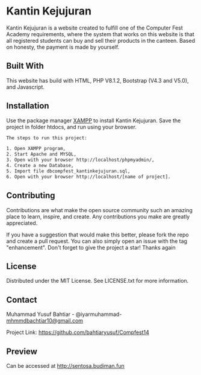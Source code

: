 # Kantin Kejujuran

Kantin Kejujuran is a website created to fulfill one of the Computer Fest Academy requirements, where the system that works on this website is that all registered students can buy and sell their products in the canteen. Based on honesty, the payment is made by yourself.

## Built With

This website has build with HTML, PHP V8.1.2, Bootstrap (V4.3 and V5.0), and Javascript.

## Installation

Use the package manager [XAMPP](https://www.apachefriends.org/) to install Kantin Kejujuran. Save the project in folder htdocs, and run using your browser.

```bash
The steps to run this project:

1. Open XAMPP program,
2. Start Apache and MYSQL,
3. Open with your browser http://localhost/phpmyadmin/,
4. Create a new Database,
5. Import file dbcompfest_kantinkejujuran.sql,
6. Open with your browser http://localhost/[name of project].
```

## Contributing

Contributions are what make the open source community such an amazing place to learn, inspire, and create. Any contributions you make are greatly appreciated.

If you have a suggestion that would make this better, please fork the repo and create a pull request. You can also simply open an issue with the tag "enhancement". Don't forget to give the project a star! Thanks again

## License

Distributed under the MIT License. See LICENSE.txt for more information.

## Contact

Muhammad Yusuf Bahtiar - @iyarmuhammad- mhmmdbachtiar10@gmail.com

Project Link: https://github.com/bahtiaryusuf/Compfest14

## Preview

Can be accessed at http://sentosa.budiman.fun

